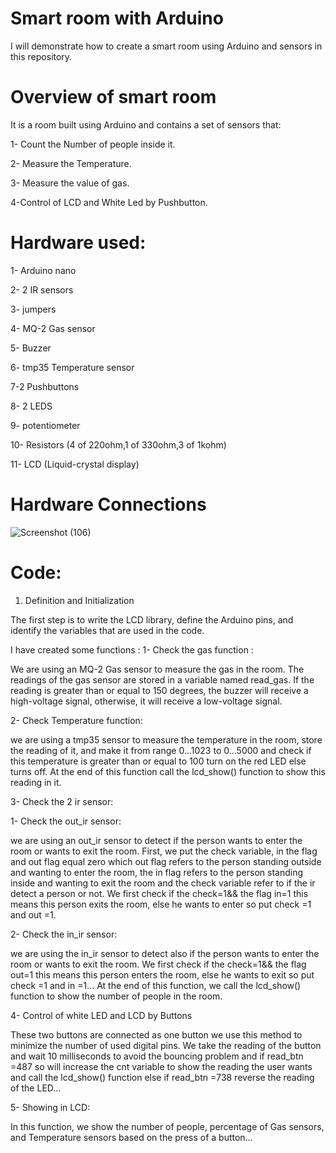 # Smart room with Arduino
I will demonstrate how to create a smart room using Arduino and sensors in this repository.
# Overview of smart room
It is a room built using Arduino and contains a set of
 sensors that:
 
1- Count the Number of people inside it.

2- Measure the Temperature. 

3- Measure the value of gas.

4-Control of LCD and White Led by Pushbutton.

# Hardware used: 
1- Arduino nano

2- 2 IR sensors

3- jumpers

4- MQ-2 Gas sensor

5- Buzzer

6- tmp35 Temperature sensor

7-2 Pushbuttons

8- 2 LEDS

9- potentiometer

10- Resistors
(4 of 220ohm,1 of 330ohm,3 of 1kohm)

11- LCD 
(Liquid-crystal display)
# Hardware Connections 
![Screenshot (106)](https://github.com/HendSayed25/Smart_Room/assets/125665213/92983edf-08ed-4ce0-acb8-9fa8841dda15)



# Code:
1. Definition and Initialization

The first step is to write the LCD library, define the Arduino pins, and identify the variables that are used in the code.

I have created some functions :
 1- Check the gas function :

We are using an MQ-2 Gas sensor to measure the gas in the room. The readings of the gas sensor are stored in a variable named read_gas. If the reading is greater than or equal to 150 degrees, the buzzer will receive a high-voltage signal, otherwise, it will receive a low-voltage signal.

2- Check Temperature function:
  
we are using a tmp35 sensor to measure the temperature in the room, store the reading of it, and make it from range 0…1023 to 0…5000 and check if this temperature is greater than or equal to 100 turn on the red LED else turns off.
At the end of this function call the lcd_show() function to show this reading in it.

3- Check the  2 ir sensor:

1- Check the out_ir sensor:

 we are using an out_ir sensor to detect if the person wants to enter the room or wants to exit the room.
First, we put the check variable, in the flag and out flag equal zero which out flag refers to the person standing outside and wanting to enter the room, the in flag refers to the person standing inside and wanting to exit the room and the check variable refer to if the ir detect a person or not.
We first check if the check=1&& the flag in=1 this means this person exits the room, else he wants to enter so put check =1 and out =1.

2- Check the in_ir sensor:

we are using the in_ir sensor to detect also if the person wants to enter the room or wants to exit the room.
We first check if the check=1&& the flag out=1 this means this person enters the room, else he wants to exit so put check =1 and in =1…
At the end of this function, we call the lcd_show() function to show the number of people in the room.

4- Control of white LED and LCD by Buttons

These two buttons are connected as one button we use this method to minimize the number of used digital pins.
We take the reading of the button and wait 10 milliseconds to avoid the bouncing problem and if read_btn =487 so will increase the cnt variable to show the reading the user wants and call the lcd_show() function else if read_btn =738 reverse the reading of the LED…

5- Showing in LCD:

In this function, we show the number of people, percentage of Gas sensors, and Temperature sensors based on the press of a button…
